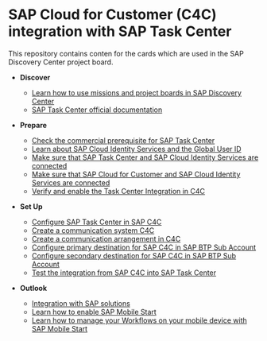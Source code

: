 # SAP Cloud for Customer (C4C) integration with SAP Task Center

This repository contains conten for the cards which are used in the SAP Discovery Center project board.

- **Discover**
   - [Learn how to use missions and project boards in SAP Discovery Center](learn-how-missions-and-project-boards-in-dc.md)
   - [SAP Task Center official documentation](sap-task-center-documentation.md)

- **Prepare**

   - [Check the commercial prerequisite for SAP Task Center](check-commercial-prereq-for-sap-task-center.md)
   - [Learn about SAP Cloud Identity Services and the Global User ID](learn-about-sap-cloud-identity-services.md)
   - [Make sure that SAP Task Center and SAP Cloud Identity Services are connected](sap-task-center-and-sap-cloud-identity-services.md)
   - [Make sure that SAP Cloud for Customer and SAP Cloud Identity Services are connected](ariba-cloud-identity-integration.md)
   - [Verify and enable the Task Center Integration in C4C](ariba-api.md)
  
- **Set Up**

    - [Configure SAP Task Center in SAP C4C](Configure-STC-in-SAP-C4C.md)
    - [Create a communication system C4C](comm-system-c4c.md)
    - [Create a communication arrangement in C4C](comm-arrangement-c4c.md)
    - [Configure primary destination for SAP C4C in SAP BTP Sub Account](configure-primary-btp-destination.md)
    - [Configure secondary destination for SAP C4C in SAP BTP Sub Account](configure-secondary-btp-destination.md)
    - [Test the integration from SAP C4C into SAP Task Center](testintegration.md)

- **Outlook**

    - [Integration with SAP solutions](integration-with-sap-solutions.md)
    - [Learn how to enable SAP Mobile Start](How-to-enable-mobile-start.md)
    - [Learn how to manage your Workflows on your mobile device with SAP Mobile Start](integrate-task-center-with-mobile-start.md)

